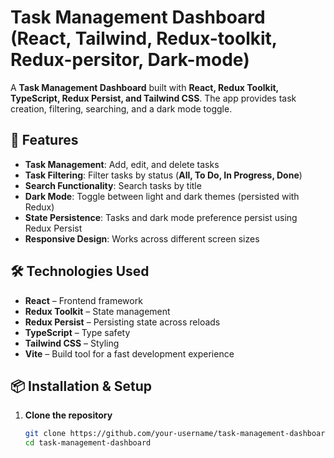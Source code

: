 # Task Management Dashboard (React, Tailwind, Redux-toolkit, Redux-persitor, Dark-mode)

A **Task Management Dashboard** built with **React, Redux Toolkit, TypeScript, Redux Persist, and Tailwind CSS**. The app provides task creation, filtering, searching, and a dark mode toggle.

## 🚀 Features
- **Task Management**: Add, edit, and delete tasks
- **Task Filtering**: Filter tasks by status (**All, To Do, In Progress, Done**)
- **Search Functionality**: Search tasks by title
- **Dark Mode**: Toggle between light and dark themes (persisted with Redux)
- **State Persistence**: Tasks and dark mode preference persist using Redux Persist
- **Responsive Design**: Works across different screen sizes

## 🛠️ Technologies Used
- **React** – Frontend framework
- **Redux Toolkit** – State management
- **Redux Persist** – Persisting state across reloads
- **TypeScript** – Type safety
- **Tailwind CSS** – Styling
- **Vite** – Build tool for a fast development experience

## 📦 Installation & Setup
1. **Clone the repository**
   ```bash
   git clone https://github.com/your-username/task-management-dashboard.git
   cd task-management-dashboard
